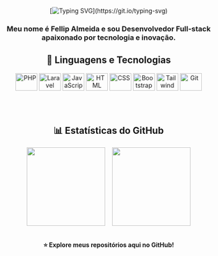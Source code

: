 <div align="center">

[![Typing SVG](https://readme-typing-svg.herokuapp.com?font=Fira+Code&size=30&pause=1000&color=58A6FF&center=true&vCenter=true&width=600&lines=👋+Hello+World+!)](https://git.io/typing-svg)

### Meu nome é Fellip Almeida e sou Desenvolvedor Full-stack apaixonado por tecnologia e inovação.

</div>


<div align="center">

## 🚀 Linguagens e Tecnologias

<img align="center" alt="PHP" height="40" width="50" src="https://cdn.jsdelivr.net/gh/devicons/devicon/icons/php/php-original.svg">
<img align="center" alt="Laravel" height="40" width="50" src="https://cdn.jsdelivr.net/gh/devicons/devicon/icons/laravel/laravel-original.svg">
<img align="center" alt="JavaScript" height="40" width="50" src="https://cdn.jsdelivr.net/gh/devicons/devicon/icons/javascript/javascript-original.svg">
<img align="center" alt="HTML" height="40" width="50" src="https://cdn.jsdelivr.net/gh/devicons/devicon/icons/html5/html5-original.svg">
<img align="center" alt="CSS" height="40" width="50" src="https://cdn.jsdelivr.net/gh/devicons/devicon/icons/css3/css3-original.svg">
<img align="center" alt="Bootstrap" height="40" width="50" src="https://cdn.jsdelivr.net/gh/devicons/devicon/icons/bootstrap/bootstrap-original.svg">
<img align="center" alt="Tailwind" height="40" width="50" src="https://cdn.jsdelivr.net/gh/devicons/devicon/icons/tailwindcss/tailwindcss-original.svg">
<img align="center" alt="Git" height="40" width="50" src="https://cdn.jsdelivr.net/gh/devicons/devicon/icons/git/git-original.svg">

</div>

<br><br>

<div align="center">
  
## 📊 Estatísticas do GitHub 

<img height="180em" src="https://github-readme-stats.vercel.app/api?username=fellipalmeida&show_icons=true&theme=tokyonight&include_all_commits=true&count_private=true"/>
&nbsp;&nbsp;
<img height="180em" src="https://github-readme-stats.vercel.app/api/top-langs/?username=fellipalmeida&layout=compact&langs_count=7&theme=tokyonight&card_width=300"/>
</div>

<br>

<div align="center">

**⭐ Explore meus repositórios aqui no GitHub!**

<br>

<!-- <picture>
  <source media="(prefers-color-scheme: dark)" srcset="https://raw.githubusercontent.com/fellipalmeida/fellipalmeida/output/pacman-contribution-graph-dark.svg">
  <source media="(prefers-color-scheme: light)" srcset="https://raw.githubusercontent.com/fellipalmeida/fellipalmeida/output/pacman-contribution-graph.svg">
  <img alt="pacman contribution graph" src="https://raw.githubusercontent.com/fellipalmeida/fellipalmeida/output/pacman-contribution-graph.svg">
</picture> -->

</div>

